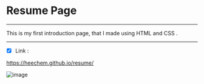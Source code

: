 # Resume Page

***
This is my first introduction page, that I made using HTML and CSS .

***
- [x] Link : 

<https://heechem.github.io/resume/>

![image](https://github.com/Heechem/resume/assets/117024247/50bfdea3-346a-4af8-b19a-5c6e5aecdf95)

